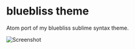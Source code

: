 # bluebliss theme

Atom port of my bluebliss sublime syntax theme.

![Screenshot](https://raw.githubusercontent.com/thebenjaneer/bluebliss/master/screenshot.png)
